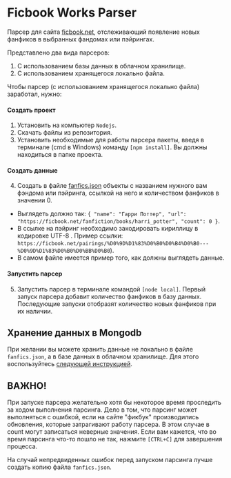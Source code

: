 # Ficbook Works Parser

Парсер для сайта [ficbook.net](https://ficbook.net), отслеживающий появление новых фанфиков в выбранных фандомах или
пэйрингах.

Представлено два вида парсеров:

1) С использованием базы данных в облачном хранилище.
2) С использованием хранящегося локально файла.

Чтобы парсер (с использованием хранящегося локально файла) заработал, нужно:

#### Создать проект

1. Установить на компьютер `Nodejs`.
2. Скачать файлы из репозитория.
3. Установить необходимые для работы парсера пакеты, введя в терминале (cmd в Windows) команду `[npm install]`. Вы
   должны находиться в папке проекта.

#### Создать данные

4. Создать в файле [fanfics.json](../data/fanfics.json) объекты c названием нужного вам фэндома или пэйринга, ссылкой на
   него и количеством фанфиков в значении 0.

* Выглядеть должно
  так: `{ "name": "Гарри Поттер", "url": "https://ficbook.net/fanfiction/books/harri_potter", "count": 0 }`.
* В ссылке на пэйринг необходимо закодировать кириллицу в кодировке UTF-8 . Пример
  ссылки: `https://ficbook.net/pairings/%D0%9D%D1%83%D0%B0%D0%B4%D0%B0---%D0%9D%D1%83%D0%B0%D0%BB%D0%B0`).
* В самом файле имеется пример того, как должны выглядеть данные.

#### Запустить парсер

5. Запустить парсер в терминале командой `[node local]`. Первый запуск парсера добавит
   количество фанфиков в базу данных. Последующие запуски отобразят количество новых фанфиков при их наличии.

## Хранение данных в Mongodb

При желании вы можете хранить данные не локально в файле `fanfics.json`, а в базе данных в облачном хранилище.
Для этого воспользуйтесь [следующей инструкцией](../README.md).

## ВАЖНО!

При запуске парсера желательно хотя бы некоторое время проследить за ходом выполнения парсинга. Дело в том, что парсинг
может выполняться с ошибкой, если на сайте "фикбук" производились обновления, которые затрагивают работу парсера. В этом
случае в count могут записаться неверные значения. Если вам кажется, что во время парсинга что-то пошло не так,
нажмите `[CTRL+C]` для завершения процесса.

На случай непредвиденных ошибок перед запуском парсинга лучше создать копию файла `fanfics.json`.
